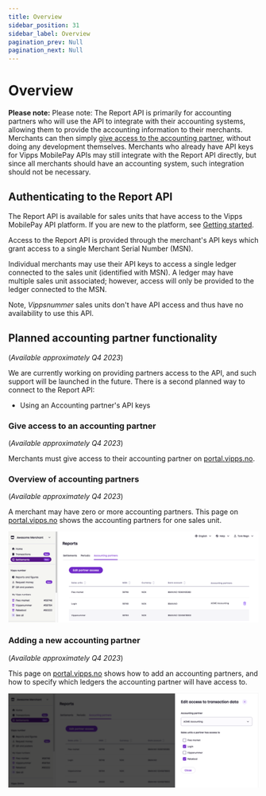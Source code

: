 ```yaml
---
title: Overview
sidebar_position: 31
sidebar_label: Overview
pagination_prev: Null
pagination_next: Null
---
```


# Overview

**Please note:** 
Please note: The Report API is primarily for accounting partners who will use the API to integrate
with their accounting systems, allowing them to provide the accounting information to their merchants. 
Merchants can then simply
[give access to the accounting partner](https://developer.vippsmobilepay.com/docs/APIs/report-api/api-guide/overview/#give-access-to-an-accounting-partner),
without doing any development themselves.
Merchants who already have API keys for Vipps MobilePay APIs may still integrate with the Report API directly,
but since all merchants should have an accounting system, such integration should not be necessary.

## Authenticating to the Report API

The Report API is available for sales units that have access to the Vipps MobilePay API platform.
If you are new to the platform, see [Getting started](https://developer.vippsmobilepay.com/docs/getting-started).

Access to the Report API is provided through the merchant's API keys which grant access to a single Merchant Serial Number (MSN).

Individual merchants may use their API keys to access a single ledger connected to the sales unit (identified with MSN).
A ledger may have multiple sales unit associated; however, access will only be provided to the ledger connected to the MSN.

Note, *Vippsnummer* sales units don't have API access and thus have no availability to use this API.

## Planned accounting partner functionality

(*Available approximately Q4 2023*)

We are currently working on providing partners access to the API,
and such support will be launched in the future.
There is a second planned way to connect to the Report API:

* Using an Accounting partner's API keys


### Give access to an accounting partner

(*Available approximately Q4 2023*)

Merchants must give access to their accounting partner on
[portal.vipps.no](https://portal.vipps.no).

### Overview of accounting partners

(*Available approximately Q4 2023*)

A merchant may have zero or more accounting partners. This page on
[portal.vipps.no](https://portal.vipps.no)
shows the accounting partners for one sales unit.

![Overview over accounting-partners](../images/portal-accounting-partners-overview.png "Accounting Partners overview")

### Adding a new accounting partner

(*Available approximately Q4 2023*)

This page on
[portal.vipps.no](https://portal.vipps.no)
shows how to add an accounting partners, and how to specify which ledgers the
accounting partner will have access to.

![Add a new accounting-partner](../images/portal-accounting-partners-edit.png "Add a new accounting partner")
<!-- END_COMMENT -->